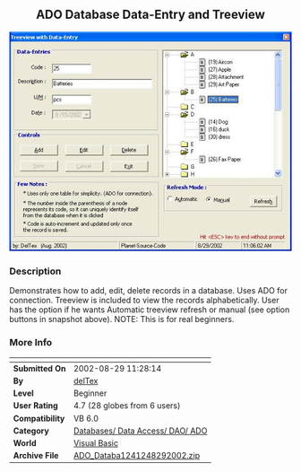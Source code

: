 ﻿<div align="center">

## ADO Database Data\-Entry and Treeview

<img src="PIC20028291137186533.JPG">
</div>

### Description

Demonstrates how to add, edit, delete records in a database. Uses ADO for connection. Treeview is included to view the records alphabetically. User has the option if he wants Automatic treeview refresh or manual (see option buttons in snapshot above). NOTE: This is for real beginners.
 
### More Info
 


<span>             |<span>
---                |---
**Submitted On**   |2002-08-29 11:28:14
**By**             |[delTex](https://github.com/Planet-Source-Code/PSCIndex/blob/master/ByAuthor/deltex.md)
**Level**          |Beginner
**User Rating**    |4.7 (28 globes from 6 users)
**Compatibility**  |VB 6\.0
**Category**       |[Databases/ Data Access/ DAO/ ADO](https://github.com/Planet-Source-Code/PSCIndex/blob/master/ByCategory/databases-data-access-dao-ado__1-6.md)
**World**          |[Visual Basic](https://github.com/Planet-Source-Code/PSCIndex/blob/master/ByWorld/visual-basic.md)
**Archive File**   |[ADO\_Databa1241248292002\.zip](https://github.com/Planet-Source-Code/deltex-ado-database-data-entry-and-treeview__1-38456/archive/master.zip)








